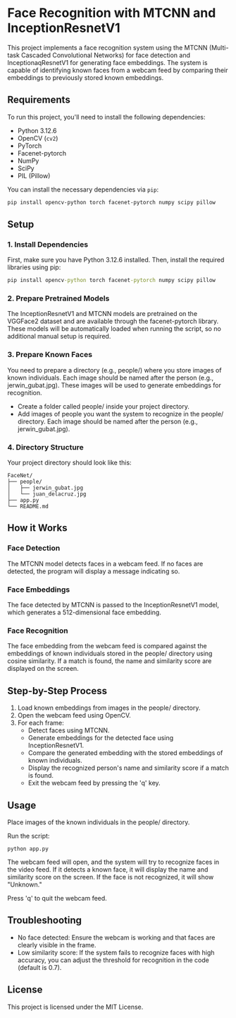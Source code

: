 # Face Recognition with MTCNN and InceptionResnetV1

This project implements a face recognition system using the MTCNN (Multi-task Cascaded Convolutional Networks) for face detection and InceptionaqResnetV1 for generating face embeddings. The system is capable of identifying known faces from a webcam feed by comparing their embeddings to previously stored known embeddings.

## Requirements

To run this project, you'll need to install the following dependencies:

- Python 3.12.6
- OpenCV (`cv2`)
- PyTorch
- Facenet-pytorch
- NumPy
- SciPy
- PIL (Pillow)

You can install the necessary dependencies via `pip`:

```bash
pip install opencv-python torch facenet-pytorch numpy scipy pillow
```
## Setup
### 1. Install Dependencies
First, make sure you have Python 3.12.6 installed. Then, install the required libraries using pip:
```cmd
pip install opencv-python torch facenet-pytorch numpy scipy pillow
```
### 2. Prepare Pretrained Models
The InceptionResnetV1 and MTCNN models are pretrained on the VGGFace2 dataset and are available through the facenet-pytorch library. These models will be automatically loaded when running the script, so no additional manual setup is required.
### 3. Prepare Known Faces
You need to prepare a directory (e.g., people/) where you store images of known individuals. Each image should be named after the person (e.g., jerwin_gubat.jpg). These images will be used to generate embeddings for recognition.
- Create a folder called people/ inside your project directory.
- Add images of people you want the system to recognize in the people/ directory. Each image should be named after the person (e.g., jerwin_gubat.jpg).
### 4. Directory Structure
Your project directory should look like this:
```
FaceNet/
├── people/
│   ├── jerwin_gubat.jpg
│   └── juan_delacruz.jpg
├── app.py
└── README.md
```
## How it Works
### Face Detection
The MTCNN model detects faces in a webcam feed. If no faces are detected, the program will display a message indicating so.

### Face Embeddings
The face detected by MTCNN is passed to the InceptionResnetV1 model, which generates a 512-dimensional face embedding.

### Face Recognition
The face embedding from the webcam feed is compared against the embeddings of known individuals stored in the people/ directory using cosine similarity. If a match is found, the name and similarity score are displayed on the screen.

## Step-by-Step Process
1. Load known embeddings from images in the people/ directory.
2. Open the webcam feed using OpenCV.
3. For each frame:
     - Detect faces using MTCNN.
     - Generate embeddings for the detected face using InceptionResnetV1.
     - Compare the generated embedding with the stored embeddings of known individuals.
     - Display the recognized person's name and similarity score if a match is found.
     - Exit the webcam feed by pressing the 'q' key.
## Usage
Place images of the known individuals in the people/ directory.

Run the script:
```
python app.py
```
The webcam feed will open, and the system will try to recognize faces in the video feed. If it detects a known face, it will display the name and similarity score on the screen. If the face is not recognized, it will show "Unknown."

Press 'q' to quit the webcam feed.

## Troubleshooting
- No face detected: Ensure the webcam is working and that faces are clearly visible in the frame.
- Low similarity score: If the system fails to recognize faces with high accuracy, you can adjust the threshold for recognition in the code (default is 0.7).
## License
This project is licensed under the MIT License.
